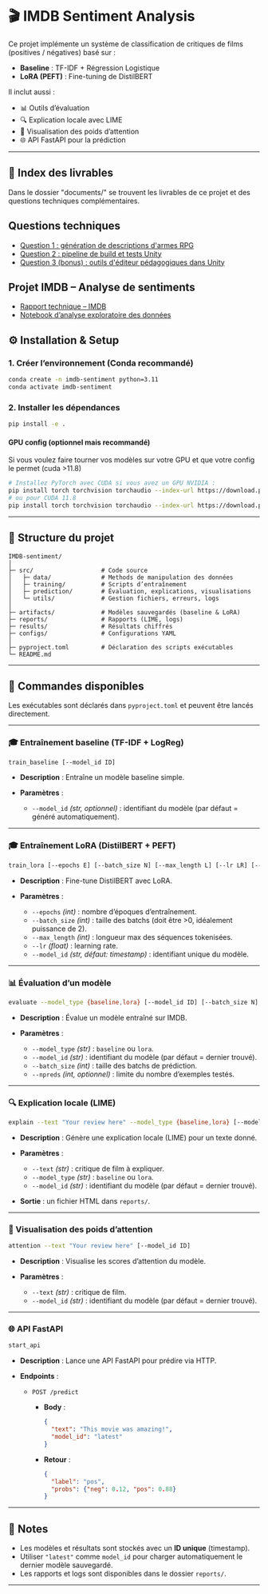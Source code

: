 # 🎬 IMDB Sentiment Analysis

Ce projet implémente un système de classification de critiques de films (positives / négatives) basé sur :
- **Baseline** : TF-IDF + Régression Logistique
- **LoRA (PEFT)** : Fine-tuning de DistilBERT

Il inclut aussi :
- 📊 Outils d’évaluation
- 🔍 Explication locale avec LIME
- 👀 Visualisation des poids d’attention
- 🌐 API FastAPI pour la prédiction

---

## 📑 Index des livrables

Dans le dossier "documents/" se trouvent les livrables de ce projet et des questions techniques complémentaires.

## Questions techniques
- [Question 1 : génération de descriptions d'armes RPG](documents/question_01.md)  
- [Question 2 : pipeline de build et tests Unity](documents/question_02.md)  
- [Question 3 (bonus) : outils d'éditeur pédagogiques dans Unity](documents/question_03.md)  

## Projet IMDB – Analyse de sentiments
- [Rapport technique – IMDB](documents/rapport_technique.md)  
- [Notebook d’analyse exploratoire des données](documents/data_analysis_imdb.ipynb)  


## ⚙️ Installation & Setup

### 1. Créer l’environnement (Conda recommandé)
```bash
conda create -n imdb-sentiment python=3.11
conda activate imdb-sentiment
````

### 2. Installer les dépendances

```bash
pip install -e .
```

#### GPU config (optionnel mais recommandé)
Si vous voulez faire tourner vos modèles sur votre GPU et que votre config le permet (cuda >11.8) 
```bash
# Installez PyTorch avec CUDA si vous avez un GPU NVIDIA :
pip install torch torchvision torchaudio --index-url https://download.pytorch.org/whl/cu121
# ou pour CUDA 11.8
pip install torch torchvision torchaudio --index-url https://download.pytorch.org/whl/cu118
```


---

## 📂 Structure du projet

```
IMDB-sentiment/
│
├─ src/                   # Code source
│   ├─ data/          	  # Methods de manipulation des données
│   ├─ training/          # Scripts d’entraînement
│   ├─ prediction/        # Évaluation, explications, visualisations
│   └─ utils/             # Gestion fichiers, erreurs, logs
│
├─ artifacts/             # Modèles sauvegardés (baseline & LoRA)
├─ reports/               # Rapports (LIME, logs)
├─ results/               # Résultats chiffrés
├─ configs/               # Configurations YAML
│
├─ pyproject.toml         # Déclaration des scripts exécutables
└─ README.md
```

---

## 🚀 Commandes disponibles

Les exécutables sont déclarés dans `pyproject.toml` et peuvent être lancés directement.

---

### 🎓 Entraînement baseline (TF-IDF + LogReg)

```bash
train_baseline [--model_id ID]
```

* **Description** : Entraîne un modèle baseline simple.
* **Paramètres** :

  * `--model_id` *(str, optionnel)* : identifiant du modèle (par défaut = généré automatiquement).

---

### 🎓 Entraînement LoRA (DistilBERT + PEFT)

```bash
train_lora [--epochs E] [--batch_size N] [--max_length L] [--lr LR] [--model_id ID]
```

* **Description** : Fine-tune DistilBERT avec LoRA.
* **Paramètres** :

  * `--epochs` *(int)* : nombre d’époques d’entraînement.
  * `--batch_size` *(int)* : taille des batchs (doit être >0, idéalement puissance de 2).
  * `--max_length` *(int)* : longueur max des séquences tokenisées.
  * `--lr` *(float)* : learning rate.
  * `--model_id` *(str, défaut: timestamp)* : identifiant unique du modèle.

---

### 📊 Évaluation d’un modèle

```bash
evaluate --model_type {baseline,lora} [--model_id ID] [--batch_size N] [--npreds K]
```

* **Description** : Évalue un modèle entraîné sur IMDB.
* **Paramètres** :

  * `--model_type` *(str)* : `baseline` ou `lora`.
  * `--model_id` *(str)* : identifiant du modèle (par défaut = dernier trouvé).
  * `--batch_size` *(int)* : taille des batchs de prédiction.
  * `--npreds` *(int, optionnel)* : limite du nombre d’exemples testés.

---

### 🔍 Explication locale (LIME)

```bash
explain --text "Your review here" --model_type {baseline,lora} [--model_id ID]
```

* **Description** : Génère une explication locale (LIME) pour un texte donné.
* **Paramètres** :

  * `--text` *(str)* : critique de film à expliquer.
  * `--model_type` *(str)* : `baseline` ou `lora`.
  * `--model_id` *(str)* : identifiant du modèle (par défaut = dernier trouvé).
* **Sortie** : un fichier HTML dans `reports/`.

---

### 👀 Visualisation des poids d’attention

```bash
attention --text "Your review here" [--model_id ID]
```

* **Description** : Visualise les scores d’attention du modèle.
* **Paramètres** :

  * `--text` *(str)* : critique de film.
  * `--model_id` *(str)* : identifiant du modèle (par défaut = dernier trouvé).

---

### 🌐 API FastAPI

```bash
start_api
```

* **Description** : Lance une API FastAPI pour prédire via HTTP.
* **Endpoints** :

  * `POST /predict`

    * **Body** :

      ```json
      {
        "text": "This movie was amazing!",
        "model_id": "latest"
      }
      ```
    * **Retour** :

      ```json
      {
        "label": "pos",
        "probs": {"neg": 0.12, "pos": 0.88}
      }
      ```

---

## 📌 Notes

* Les modèles et résultats sont stockés avec un **ID unique** (timestamp).
* Utiliser `"latest"` comme `model_id` pour charger automatiquement le dernier modèle sauvegardé.
* Les rapports et logs sont disponibles dans le dossier `reports/`.

---